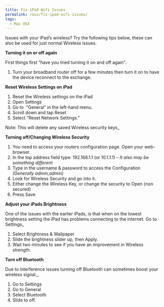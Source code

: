 ```yaml
---
title: Fix iPad Wifi Issues
permalink: /osx/fix-ipad-wifi-issues/
tags:
  - Mac OSX
---
```

Issues with your iPad&#8217;s wireless? Try the following tips below, these can also be used for just normal Wireless issues.

**Turning it on or off again**

First things first &#8220;have you tried turning it on and off again&#8221;.

  1. Turn your broadband router off for a few minutes then turn it on to have the device reconnect to the exchange.

**Reset Wireless Settings on iPad**

  1. Reset the Wireless settings on the iPad
  2. Open Settings
  3. Go to  “General” in the left-hand menu.
  4. Scroll down and tap Reset
  5. Select “Reset Network Settings.”

Note: This will delete any saved Wireless security keys_

**Turning off/Changing Wireless Security**

  1. You need to access your routers configuration page. Open your web-browser.
  2. In the top address field type: 192.168.1.1 (or 10.1.1.1) &#8211; _It also may be something different_
  3. Type in the username & password to access the Configuration _(Generally admin,admin)_
  4. Look for Wireless Security and go into it.
  5. Either change the Wireless Key, or change the security to Open (non secured)
  6. Press Save

**Adjust your iPads Brightness**

One of the issues with the earlier iPads, is that when on the lowest brightness setting the iPad has problems connecting to the internet. Go to Settings_

  1. Select Brightness & Wallpaper
  2. Slide the brightness slider up, then Apply.
  3. Wait two minutes to see if you have an improvement in Wireless strength.

**Turn off Bluetooth**

Due to interference issues turning off Bluetooth can sometimes boost your wireless signal._

  1. Go to Settings
  2. Go to General
  3. Select Bluetooth
  4. Slide to off.
